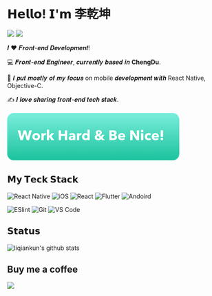 # 𝗛𝗲𝗹𝗹𝗼! 𝗜'𝗺 李乾坤
[![](https://img.shields.io/badge/-@liqiankun-%23181717?style=flat-square&logo=github)](https://github.com/liqiankun)
[![](https://img.shields.io/badge/-@qiankunli-%23000000?style=flat-square&logo=instagram)](https://www.instagram.com/qiankunli)


𝑰 ❤️ 𝑭𝒓𝒐𝒏𝒕-𝒆𝒏𝒅 𝑫𝒆𝒗𝒆𝒍𝒐𝒑𝒎𝒆𝒏𝒕!

:computer: 𝑭𝒓𝒐𝒏𝒕-𝒆𝒏𝒅 𝑬𝒏𝒈𝒊𝒏𝒆𝒆𝒓, 𝒄𝒖𝒓𝒓𝒆𝒏𝒕𝒍𝒚 𝒃𝒂𝒔𝒆𝒅 𝒊𝒏 **ChengDu**.

:vulcan_salute: 𝑰 𝒑𝒖𝒕 𝒎𝒐𝒔𝒕𝒍𝒚 𝒐𝒇 𝒎𝒚 𝒇𝒐𝒄𝒖𝒔 on mobile 𝒅𝒆𝒗𝒆𝒍𝒐𝒑𝒎𝒆𝒏𝒕 𝒘𝒊𝒕𝒉 React Native, Objective-C.

:writing_hand: 𝑰 𝒍𝒐𝒗𝒆 𝒔𝒉𝒂𝒓𝒊𝒏𝒈 𝒇𝒓𝒐𝒏𝒕-𝒆𝒏𝒅 𝒕𝒆𝒄𝒉 𝒔𝒕𝒂𝒄𝒌.<br><br>
![Work Hard & Be Nice!](https://github.com/Liqiankun/liqiankun/blob/master/work_hard_%26_be_nice.png)<br>

## 𝗠𝘆 𝗧𝗲𝗰𝗸 𝗦𝘁𝗮𝗰𝗸
![React Native](https://img.shields.io/badge/-ReactNaitve-%23282C34?style=flat-square&logo=react)
![iOS](https://img.shields.io/badge/-iOS-%232c3e50?style=flat-square&logo=iOS)
![React](https://img.shields.io/badge/-React-%23282C34?style=flat-square&logo=react)
![Flutter](https://img.shields.io/badge/-Flutter-%23282C34?style=flat-square&logo=flutter)
![Andoird](https://img.shields.io/badge/-android-%23E44D27?style=flat-square&logo=android&logoColor=ffffff)


![ESlint](https://img.shields.io/badge/-ESLint-%234B32C3?style=flat-square&logo=eslint)
![Git](https://img.shields.io/badge/-Git-%23F05032?style=flat-square&logo=git&logoColor=%23ffffff)
![VS Code](https://img.shields.io/badge/-VSCode-%23007ACC?style=flat-square&logo=visual-studio-code)


## 𝗦𝘁𝗮𝘁𝘂𝘀

![liqiankun's github stats](https://github-readme-stats.vercel.app/api?username=liqiankun&show_icons=true&title_color=fff&icon_color=79ff97&text_color=9f9f9f&bg_color=151515)

## Buy me a coffee
[![](https://user-images.githubusercontent.com/11532418/161356313-37ec88ed-856c-410d-a887-37a6ada8bf94.jpg)](https://www.buymeacoffee.com/liqiankun)
